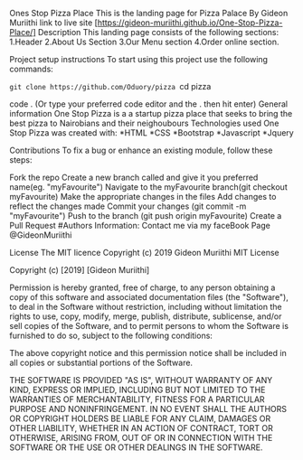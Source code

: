 Ones Stop Pizza Place
This is the landing page for Pizza Palace
By Gideon Muriithi
link to live site [https://gideon-muriithi.github.io/One-Stop-Pizza-Place/]
Description
This landing page consists of the following sections: 1.Header 2.About Us Section 3.Our Menu section 4.Order online section.

Project setup instructions
To start using this project use the following commands:

`git clone https://github.com/Oduory/pizza
`cd pizza

code . (Or type your preferred code editor and the . then hit enter)
General information
One Stop Pizza is a a startup pizza place that seeks to bring the best pizza to Nairobians and their neighoubours
Technologies used
One Stop Pizza was created with: *HTML *CSS *Bootstrap *Javascript *Jquery

Contributions
To fix a bug or enhance an existing module, follow these steps:

Fork the repo
Create a new branch called and give it you preferred name(eg. "myFavourite")
Navigate to the myFavourite branch(git checkout myFavourite)
Make the appropriate changes in the files
Add changes to reflect the changes made
Commit your changes (git commit -m "myFavourite")
Push to the branch (git push origin myFavourite)
Create a Pull Request
#Authors Information: Contact me via my faceBook Page  @GideonMuriithi

License
The MIT licence Copyright (c) 2019 Gideon Muriithi MIT License

Copyright (c) [2019] [Gideon Muriithi]

Permission is hereby granted, free of charge, to any person obtaining a copy of this software and associated documentation files (the "Software"), to deal in the Software without restriction, including without limitation the rights to use, copy, modify, merge, publish, distribute, sublicense, and/or sell copies of the Software, and to permit persons to whom the Software is furnished to do so, subject to the following conditions:

The above copyright notice and this permission notice shall be included in all copies or substantial portions of the Software.

THE SOFTWARE IS PROVIDED "AS IS", WITHOUT WARRANTY OF ANY KIND, EXPRESS OR IMPLIED, INCLUDING BUT NOT LIMITED TO THE WARRANTIES OF MERCHANTABILITY, FITNESS FOR A PARTICULAR PURPOSE AND NONINFRINGEMENT. IN NO EVENT SHALL THE AUTHORS OR COPYRIGHT HOLDERS BE LIABLE FOR ANY CLAIM, DAMAGES OR OTHER LIABILITY, WHETHER IN AN ACTION OF CONTRACT, TORT OR OTHERWISE, ARISING FROM, OUT OF OR IN CONNECTION WITH THE SOFTWARE OR THE USE OR OTHER DEALINGS IN THE SOFTWARE.

